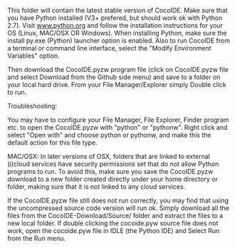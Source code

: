 This folder will contain the latest stable version of CocoIDE. 
Make sure that you have Python installed (V3+ prefered, but should work ok with Python 2.7). Visit www.python.org and follow the installation instructions for your OS (Linux, MAC/OSX OR Windows). When installing Python, make sure the install py.exe (Python) launcher option is enabled. Also to run CocoIDE from a terminal or command line interface, select the "Modify Environment Variables" option.

Then download the CocoIDE.pyzw program file (click on CocoIDE.pyzw file and select Download from the Github side menu) and save to a folder on your local hard drive. From your File Manager/Explorer simply Double click to run. 

Troubleshooting:

You may have to configure your File Manager, File Explorer, Finder program etc. to open the CocoIDE.pyzw with "python" or "pythonw". Right click and select "Open with" and choose python or pythonw, and make this the default action for this file type.

MAC/OSX: In later versions of OSX, folders that are linked to external (i)cloud services have security permissions set that do not allow Python programs to run. To avoid this, make sure you save the CocoIDE.pyzw download to a new folder created directly under your home directory or folder, making sure that it is not linked to any cloud services. 

If the CocoIDE.pyzw file still does not run correctly, you may find that using the uncompressed source code version will run ok. Simply download all the files from the CocoIDE-Download/Source/ folder and extract the files to a new local folder. If double clicking the cocoide.pyw source file does not work, open the cocoide.pyw file in IDLE (the Python IDE) and Select Run from the Run menu.



